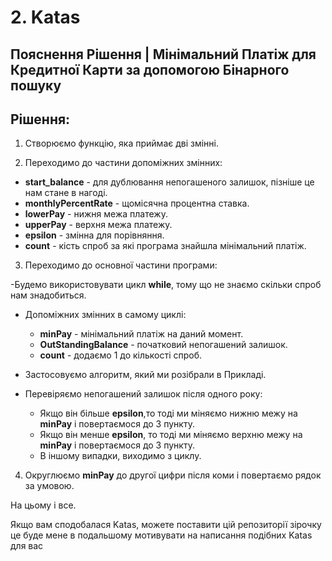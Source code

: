 # 2. Katas

## Пояснення Рішення | Мінімальний Платіж для Кредитної Карти за допомогою Бінарного пошуку

## Рішення:

1. Створюємо функцію, яка приймає дві змінні.

2. Переходимо до частини допоміжних змінних:

  - __start_balance__ - для дублювання непогашеного залишок, пізніше це нам стане в нагоді.
  - __monthlyPercentRate__ - щомісячна процентна ставка.
  - __lowerPay__ - нижня межа платежу.
  - __upperPay__ - верхня межа платежу.
  - __epsilon__ - змінна для порівняння.
  - __count__ - кість спроб за які програма знайшла мінімальний платіж.


3. Переходимо до основної частини програми:

  -Будемо використовувати цикл __while__, тому що не знаємо скільки спроб нам знадобиться.

  - Допоміжних змінних в самому циклі:

    - __minPay__ - мінімальний платіж на даний момент.
    - __OutStandingBalance__ - початковий непогашений залишок.
    - __count__ - додаємо 1 до кількості спроб.

  - Застосовуємо алгоритм, який ми розібрали в Прикладі.

  - Перевіряємо непогашений залишок після одного року:

    - Якщо він більше __epsilon__,то тоді ми міняємо нижню межу на __minPay__ і повертаємося до 3 пункту.
    - Якщо він менше __epsilon__, то тоді ми міняємо верхню межу на __minPay__ і повертаємося до 3 пункту.
    - В іншому випадки, виходимо з циклу.

4. Округлюємо __minPay__ до другої цифри після коми і повертаємо рядок за умовою.  

На цьому і все.

Якщо вам сподобалася Katas, можете поставити цій репозиторії зірочку це буде мене в подальшому мотивувати на написання подібних Katas для вас

